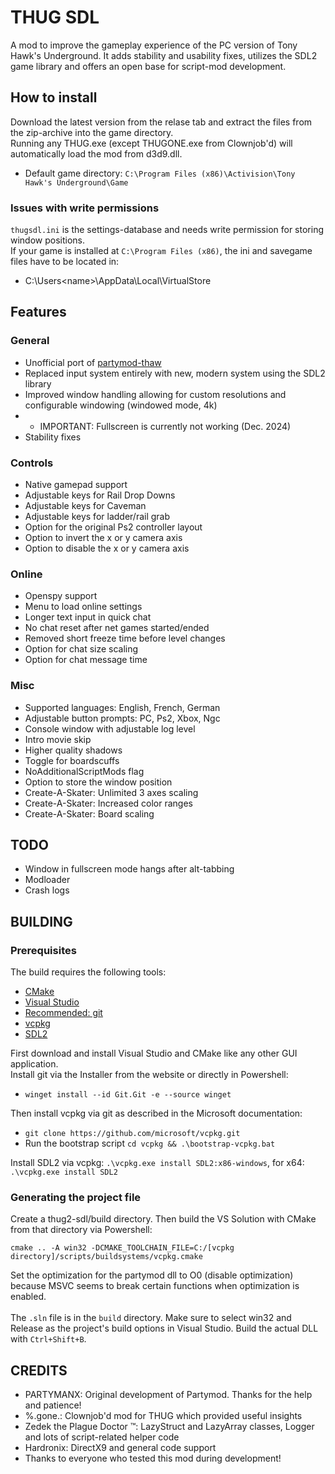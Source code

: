 # THUG SDL

A mod to improve the gameplay experience of the PC version of Tony Hawk's Underground. It adds stability and usability fixes, utilizes the SDL2 game library and offers an open base for script-mod development.

## How to install

Download the latest version from the relase tab and extract the files from the zip-archive into the game directory.<br>
Running any THUG.exe (except THUGONE.exe from Clownjob'd) will automatically load the mod from d3d9.dll.
 - Default game directory: `C:\Program Files (x86)\Activision\Tony Hawk's Underground\Game`

### Issues with write permissions

`thugsdl.ini` is the settings-database and needs write permission for storing window positions. <br>
If your game is installed at `C:\Program Files (x86)`, the ini and savegame files have to be located in:
- C:\Users\<name>\AppData\Local\VirtualStore

## Features

### General

- Unofficial port of [partymod-thaw](https://github.com/PARTYMANX/partymod-thaw)
- Replaced input system entirely with new, modern system using the SDL2 library
- Improved window handling allowing for custom resolutions and configurable windowing (windowed mode, 4k)
- - IMPORTANT: Fullscreen is currently not working (Dec. 2024)
- Stability fixes

### Controls
- Native gamepad support
- Adjustable keys for Rail Drop Downs
- Adjustable keys for Caveman
- Adjustable keys for ladder/rail grab
- Option for the original Ps2 controller layout
- Option to invert the x or y camera axis
- Option to disable the x or y camera axis

### Online
- Openspy support
- Menu to load online settings
- Longer text input in quick chat
- No chat reset after net games started/ended
- Removed short freeze time before level changes
- Option for chat size scaling
- Option for chat message time

### Misc
- Supported languages: English, French, German
- Adjustable button prompts: PC, Ps2, Xbox, Ngc
- Console window with adjustable log level
- Intro movie skip
- Higher quality shadows
- Toggle for boardscuffs
- NoAdditionalScriptMods flag
- Option to store the window position
- Create-A-Skater: Unlimited 3 axes scaling
- Create-A-Skater: Increased color ranges
- Create-A-Skater: Board scaling

## TODO
- Window in fullscreen mode hangs after alt-tabbing
- Modloader
- Crash logs

## BUILDING

### Prerequisites
The build requires the following tools:
- [CMake](https://cmake.org/)
- [Visual Studio](https://visualstudio.microsoft.com/)
- [Recommended: git](https://git-scm.com/download/win)
- [vcpkg](https://learn.microsoft.com/en-us/vcpkg/get_started/get-started?pivots=shell-cmd)
- [SDL2](https://www.libsdl.org/)

First download and install Visual Studio and CMake like any other GUI application.<br>
Install git via the Installer from the website or directly in Powershell:
- `winget install --id Git.Git -e --source winget`

Then install vcpkg via git as described in the Microsoft documentation:
- `git clone https://github.com/microsoft/vcpkg.git`
- Run the bootstrap script `cd vcpkg && .\bootstrap-vcpkg.bat`

Install SDL2 via vcpkg: `.\vcpkg.exe install SDL2:x86-windows`, for x64: `.\vcpkg.exe install SDL2`

### Generating the project file
Create a thug2-sdl/build directory. Then build the VS Solution with CMake from that directory via Powershell:
```
cmake .. -A win32 -DCMAKE_TOOLCHAIN_FILE=C:/[vcpkg directory]/scripts/buildsystems/vcpkg.cmake
```
Set the optimization for the partymod dll to O0 (disable optimization) because MSVC seems to break certain functions when optimization is enabled.
<br><br>
The `.sln` file is in the `build` directory. Make sure to select win32 and Release as the project's build options in Visual Studio. Build the actual DLL with `Ctrl+Shift+B`.

## CREDITS

- PARTYMANX: Original development of Partymod. Thanks for the help and patience!
- %.gone.: Clownjob'd mod for THUG which provided useful insights
- Zedek the Plague Doctor ™: LazyStruct and LazyArray classes, Logger and lots of script-related helper code
- Hardronix: DirectX9 and general code support
- Thanks to everyone who tested this mod during development!